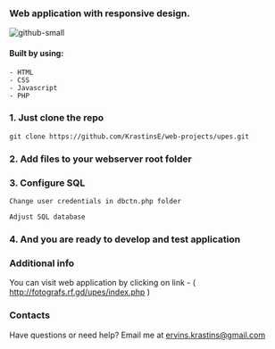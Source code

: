 ### Web application with responsive design.

![github-small](https://i.imgur.com/JDXlnT4.jpg)

#### Built by using:
```
- HTML
- CSS
- Javascript
- PHP
```
### 1. Just clone the repo 
```
git clone https://github.com/KrastinsE/web-projects/upes.git
```
### 2. Add files to your webserver root folder
### 3. Configure SQL
```
Change user credentials in dbctn.php folder
```
```
Adjust SQL database
```
### 4. And you are ready to develop and test application

### Additional info
You can visit web application by clicking on link - ( http://fotografs.rf.gd/upes/index.php )

### Contacts
Have questions or need help? Email me at ervins.krastins@gmail.com
